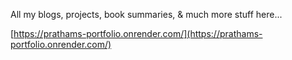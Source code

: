 All my blogs, projects, book summaries, & much more stuff here...

[https://prathams-portfolio.onrender.com/](https://prathams-portfolio.onrender.com/)

